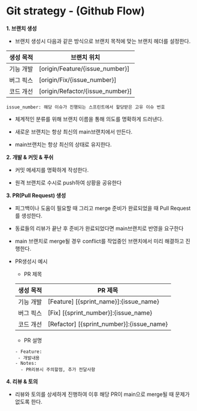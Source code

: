 # Git strategy - (Github Flow)

**1. 브랜치 생성**

- 브랜치 생성시 다음과 같은 방식으로 브랜치 목적에 맞는 브랜치 헤더를 설정한다.

| 생성 목적 | 브랜치 위치                      |
| --------- | -------------------------------- |
| 기능 개발 | [origin/Feature/{issue_number}]  |
| 버그 픽스 | [origin/Fix/{issue_number}]      |
| 코드 개선 | [origin/Refactor/{issue_number}] |

```
issue_number: 해당 이슈가 진행되는 스프린트에서 할당받은 고유 이슈 번호
```

- 체계적인 분류를 위해 브랜치 이름을 통해 의도를 명확하게 드러낸다.

- 새로운 브랜치는 항상 최신의 main브랜치에서 만든다.

- main브랜치는 항상 최신의 상태로 유지한다.

**2. 개발 & 커밋 & 푸쉬**

- 커밋 메세지를 명확하게 작성한다.

- 원격 브랜치로 수시로 push하여 상황을 공유한다

**3. PR(Pull Request) 생성**

- 피그백이나 도움이 필요할 때 그리고 merge 준비가 완료되었을 때 Pull Request를 생성한다.

- 동료들의 리뷰가 끝난 후 준비가 완료되었다면 main브랜치로 반영을 요구한다

- main 브랜치로 merge될 경우 conflict를 작업중인 브랜치에서 미리 해결하고 진행한다.

- PR생성시 예시

  - PR 제목

  | 생성 목적 | PR 제목                                   |
  | --------- | ----------------------------------------- |
  | 기능 개발 | [Feature] [{sprint_name}]:{issue_name}    |
  | 버그 픽스 | [Fix] [{sprint_number}]:{issue_name}      |
  | 코드 개선 | [Refactor] [{sprint_number}]:{issue_name} |

  - PR 설명

  ```
  - Feature:
   - 개발내용
  - Notes:
    - PR리뷰시 주의할점, 추가 전달사항
  ```

**4. 리뷰 & 토의**

- 리뷰와 토의를 상세하게 진행하여 이후 해당 PR이 main으로 merge될 때 문제가 없도록 한다.

